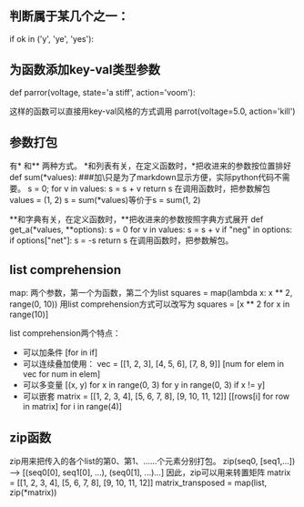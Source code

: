 ## 判断属于某几个之一：
if ok in ('y', 'ye', 'yes'):

## 为函数添加key-val类型参数
def parror(voltage, state='a stiff', action='voom'):

这样的函数可以直接用key-val风格的方式调用
parrot(voltage=5.0, action='kill')

## 参数打包
有* 和** 两种方式。
*和列表有关，在定义函数时，*把收进来的参数按位置排好
def sum(\*values): ###加\只是为了markdown显示方便，实际python代码不需要。
  s = 0;
  for v in values:
    s = s + v
  return s
在调用函数时，把参数解包
values = (1, 2)
s = sum(\*values)等价于s = sum(1, 2)

**和字典有关，在定义函数时，**把收进来的参数按照字典方式展开
def get_a(\*values, \*\*options):
  s = 0
  for v in values:
    s = s + v
  if "neg" in options:
    if options["net"]:
      s = -s
  return s
在调用函数时，把参数解包。

## list comprehension
map: 两个参数，第一个为函数，第二个为list
squares = map(lambda x: x ** 2, range(0, 10))
用list comprehension方式可以改写为
squares = [x ** 2 for x in range(10)]

list comprehension两个特点：
* 可以加条件
    [for in if]
* 可以连续叠加使用：
    vec = [[1, 2, 3], [4, 5, 6], [7, 8, 9]]
    [num for elem in vec for num in elem]
* 可以多变量
    [(x, y) for x in range(0, 3) for y in range(0, 3) if x != y] 
* 可以嵌套
    matrix = [[1, 2, 3, 4], [5, 6, 7, 8], [9, 10, 11, 12]]
    [[rows[i] for row in matrix] for i in range(4)]


## zip函数
zip用来把传入的各个list的第0、第1、……个元素分别打包。
zip(seq0, [seq1,...]) --> [(seq0[0], seq1[0], ...), (seq0[1], ...)...]
因此，zip可以用来转置矩阵
matrix = [[1, 2, 3, 4], [5, 6, 7, 8], [9, 10, 11, 12]]
matrix_transposed = map(list, zip(\*matrix))


## 

